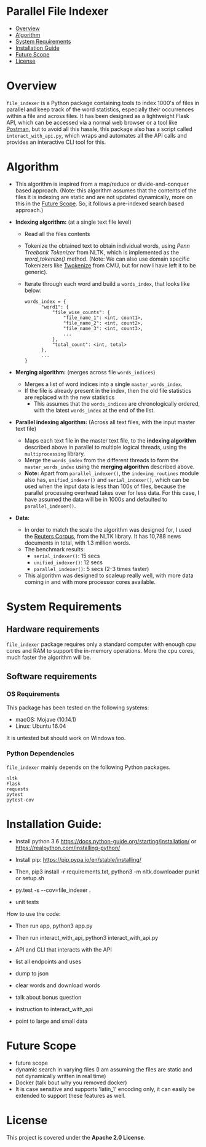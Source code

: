 # Parallel File Indexer

- [Overview](#overview)
- [Algorithm](#algorithm)
- [System Requirements](#system-requirements)
- [Installation Guide](#installation-guide)
- [Future Scope](#future-scope)
- [License](#license)

# Overview
`file_indexer` is a Python package containing tools to index 1000's of files in parallel and keep track of the word statistics, especially their occurrences within a file and across files. It has been designed as a lightweight Flask API, which can be accessed via a normal web browser or a tool like [Postman](https://www.getpostman.com/), but to avoid all this hassle, this package also has a script called `interact_with_api.py`, which wraps and automates all the API calls and provides an interactive CLI tool for this.

# Algorithm
- This algorithm is inspired from a map/reduce or divide-and-conquer based approach. (Note: this algorithm assumes that the contents of the files it is indexing are static and are not updated dynamically, more on this in the [Future Scope](#future-scope). So, it follows a pre-indexed search based approach.)
- **Indexing algorithm:** (at a single text file level)
  - Read all the files contents
  - Tokenize the obtained text to obtain individual words, using *Penn Treebank Tokenizer* from NLTK, which is implemented as the *word_tokenize()* method. (Note: We can also use domain specific Tokenizers like [Twokenize](http://www.cs.cmu.edu/~ark/TweetNLP/) from CMU, but for now I have left it to be generic).
  - Iterate through each word and build a `words_index`, that looks like below:

        words_index = {
              "word1": {
                  "file_wise_counts": {
                      "file_name_1": <int, count1>,
                      "file_name_2": <int, count2>,
                      "file_name_3": <int, count3>,
                      ...
                  },
                  "total_count": <int, total>
              },
              ...
        }

- **Merging algorithm:** (merges across file `words_indices`)
  - Merges a list of word indices into a single `master_words_index`.
  - If the file is already present in the index, then the old file statistics are replaced with the new statistics
    - This assumes that the `words_indices` are chronologically ordered, with the latest `words_index` at the end of the list.

- **Parallel indexing algorithm:** (Across all text files, with the input master text file)
  - Maps each text file in the master text file, to the **indexing algorithm** described above in parallel to multiple logical threads, using the `multiprocessing` library.
  - Merge the `words_index` from the different threads to form the `master_words_index` using the **merging algorithm** described above.
  - **Note:** Apart from `parallel_indexer()`, the `indexing_routines` module also has, `unified_indexer()` and `serial_indexer()`, which can be used when the input data is less than 100s of files, because the parallel processing overhead takes over for less data. For this case, I have assumed the data will be in 1000s and defaulted to `parallel_indexer()`.

- **Data:**
  - In order to match the scale the algorithm was designed for, I used the [Reuters Corpus](https://www.nltk.org/book/ch02.html), from the NLTK library. It has 10,788 news documents in total, with 1.3 million words.
  - The benchmark results:
    - `serial_indexer()`: 15 secs
    - `unified_indexer()`: 12 secs
    - `parallel_indexer()`: 5 secs (2-3 times faster)
  - This algorithm was designed to scaleup really well, with more data coming in and with more processor cores available.

# System Requirements
## Hardware requirements
`file_indexer` package requires only a standard computer with enough cpu cores and RAM to support the in-memory operations. More the cpu cores, much faster the algorithm will be.

## Software requirements
### OS Requirements
This package has been tested on the following systems:
- macOS: Mojave (10.14.1)
- Linux: Ubuntu 16.04

It is untested but should work on Windows too.

### Python Dependencies
`file_indexer` mainly depends on the following Python packages.

```
nltk
Flask
requests
pytest
pytest-cov
```

# Installation Guide:

- Install python 3.6 https://docs.python-guide.org/starting/installation/ or https://realpython.com/installing-python/
- Install pip: https://pip.pypa.io/en/stable/installing/
- Then, pip3 install -r requirements.txt, python3 -m nltk.downloader punkt or setup.sh


- py.test -s --cov=file_indexer .
- unit tests

How to use the code:
- Then run app, python3 app.py
- Then run interact_with_api, python3 interact_with_api.py

- API and CLI that interacts with the API
- list all endpoints and uses
- dump to json
- clear words and download words
- talk about bonus question
- instruction to interact_with_api
- point to large and small data

# Future Scope
- future scope
- dynamic search in varying files (I am assuming the files are static and not dynamically written in real time)
- Docker (talk bout why you removed docker)
- It is case sensitive and supports 'latin_1' encoding only, it can easily be extended to support these features as well.

# License

This project is covered under the **Apache 2.0 License**.
